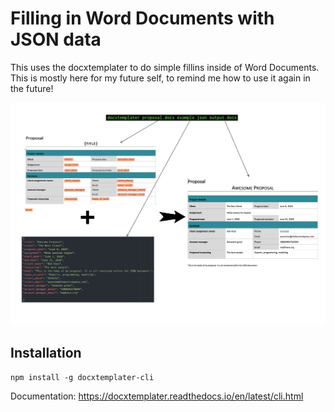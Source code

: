 # Filling in Word Documents with JSON data

This uses the docxtemplater to do simple fillins inside of Word Documents. This is mostly here for my future self, to remind me how to use it again in the future! 

![](docxtemplate.png)

## Installation 

```
npm install -g docxtemplater-cli
```

Documentation: https://docxtemplater.readthedocs.io/en/latest/cli.html



